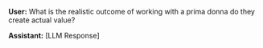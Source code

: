 **User:**
What is the realistic outcome of working with a prima donna do they create actual value?

**Assistant:**
[LLM Response]


